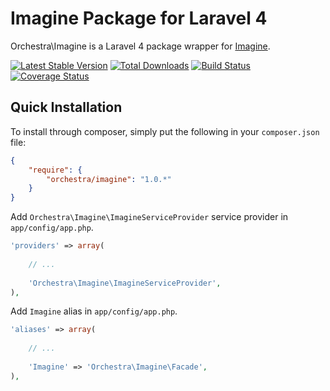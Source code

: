 Imagine Package for Laravel 4
==============

Orchestra\Imagine is a Laravel 4 package wrapper for [Imagine](https://github.com/avalanche123/Imagine).

[![Latest Stable Version](https://poser.pugx.org/orchestra/imagine/v/stable.png)](https://packagist.org/packages/orchestra/imagine) 
[![Total Downloads](https://poser.pugx.org/orchestra/imagine/downloads.png)](https://packagist.org/packages/orchestra/imagine) 
[![Build Status](https://travis-ci.org/orchestral/imagine.png?branch=master)](https://travis-ci.org/orchestral/imagine) 
[![Coverage Status](https://coveralls.io/repos/orchestral/imagine/badge.png?branch=master)](https://coveralls.io/r/orchestral/imagine?branch=master)

## Quick Installation

To install through composer, simply put the following in your `composer.json` file:

```json
{
	"require": {
		"orchestra/imagine": "1.0.*"
	}
}
```

Add `Orchestra\Imagine\ImagineServiceProvider` service provider in `app/config/app.php`.

```php
'providers' => array(
	
	// ...
	
	'Orchestra\Imagine\ImagineServiceProvider',
),
```

Add `Imagine` alias in `app/config/app.php`.

```php
'aliases' => array(
	
	// ...
	
	'Imagine' => 'Orchestra\Imagine\Facade',
),
```

